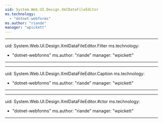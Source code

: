 ```yaml
---
uid: System.Web.UI.Design.XmlDataFileEditor
ms.technology: 
  - "dotnet-webforms"
ms.author: "riande"
manager: "wpickett"
---
```


---
uid: System.Web.UI.Design.XmlDataFileEditor.Filter
ms.technology: 
  - "dotnet-webforms"
ms.author: "riande"
manager: "wpickett"
---

---
uid: System.Web.UI.Design.XmlDataFileEditor.Caption
ms.technology: 
  - "dotnet-webforms"
ms.author: "riande"
manager: "wpickett"
---

---
uid: System.Web.UI.Design.XmlDataFileEditor.#ctor
ms.technology: 
  - "dotnet-webforms"
ms.author: "riande"
manager: "wpickett"
---
